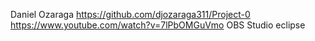 Daniel Ozaraga
https://github.com/djozaraga311/Project-0
https://www.youtube.com/watch?v=7lPbOMGuVmo
OBS Studio
eclipse